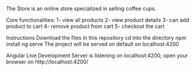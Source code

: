 The Store is an online store specialized in selling coffee cups.

Core functionalities:
1- view all products
2- view product details 
3- can add product to cart
4- remove product from cart
5- checkout the cart
 
Instructions
Download the files in this repository
cd into the directory
npm install
ng serve
The project will be served on default on localhost:4200


Angular Live Development Server is listening on localhost:4200, open your browser on http://localhost:4200/


